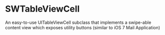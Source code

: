 SWTableViewCell
===============

An easy-to-use UITableViewCell subclass that implements a swipe-able content view which exposes utility buttons (similar to iOS 7 Mail Application)


